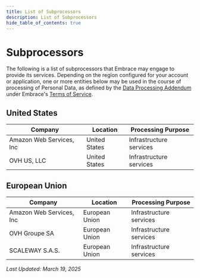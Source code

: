 ```yaml
---
title: List of Subprocessors
description: List of Subprocessors
hide_table_of_contents: true
---
```


# Subprocessors

The following is a list of subprocessors that Embrace may engage to provide its services. Depending on the region configured for your account or application, one or more entities below
may be used in the course of processing of Personal Data, as defined by the [Data Processing Addendum](https://embrace.io/docs/dpa/) under Embrace's [Terms of Service](https://embrace.io/docs/terms-of-service/).

## United States

| Company                  | Location       | Processing Purpose               |
|--------------------------|----------------|----------------------------------|
| Amazon Web Services, Inc | United States  | Infrastructure services          |
| OVH US, LLC              | United States  | Infrastructure services          |

## European Union

| Company                  | Location       | Processing Purpose               |
|----------|----------|--------------------------------------------------------|
| Amazon Web Services, Inc | European Union | Infrastructure services          |
| OVH Groupe SA            | European Union | Infrastructure services          |
| SCALEWAY S.A.S.          | European Union | Infrastructure services          |

_Last Updated: March 19, 2025_
